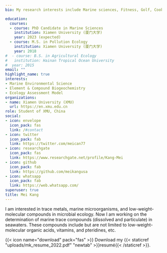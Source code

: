 ```yaml
---
bio: My research interests include Marine sciences, Fitness, Golf, Cooking, Calligraphy, Poeming and maybe programmable in the future.

education:
  courses:
  - course: PhD Candidate in Marine Sciences
    institution: Xiamen University (厦门大学)
    year: 2023 (expected)
  - course: M.S. in Pollution Ecology
    institution: Xiamen University (厦门大学)
    year: 2018
#  - course: B.S. in Agricultural Ecology
#   institution: Hainan Tropical Ocean University
#  year: 2015
email: ""
highlight_name: true
interests:
- Marine Environmental Science
- Element & Compound Biogeochemistry 
- Ecology Assessment Model
organizations:
- name: Xiamen University (XMU)
  url: https://en.xmu.edu.cn
role: Student of XMU, China
social:
- icon: envelope
  icon_pack: fas
  link: /#contact
- icon: twitter
  icon_pack: fab
  link: https://twitter.com/meican77
- icon: researchgate
  icon_pack: fas
  link: https://www.researchgate.net/profile/Kang-Mei
- icon: github
  icon_pack: fab
  link: https://github.com/meikangusa
- icon: whatsapp
  icon_pack: fab
  link: https://web.whatsapp.com/
superuser: true
title: Mei Kang
---
```


I am interested in trace metals, marine microorganisms, and low-weight-molecular compounds in microbial ecology. Now I am working on the determination of marine trace compounds (dissolved and particulate) in seawaters. These compounds include but are not limited to low-weight-molecular organic acids, vitamins, and pteridines, etc.



{{< icon name="download" pack="fas" >}} Download my {{< staticref "uploads/mk_resume_2022.pdf" "newtab" >}}resumé{{< /staticref >}}.
